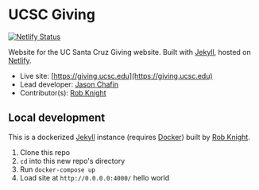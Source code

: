 # UCSC Giving

[![Netlify Status](https://api.netlify.com/api/v1/badges/d61a9267-041a-441a-b73e-2a7a2ef5d586/deploy-status)](https://app.netlify.com/sites/ucsc-giving/deploys)

Website for the UC Santa Cruz Giving website. Built with [Jekyll](https://jekyllrb.com), hosted on [Netlify](https://netlify.com).

- Live site: [https://giving.ucsc.edu](https://giving.ucsc.edu)
- Lead developer: [Jason Chafin](https://github.com/Herm71)
- Contributor(s): [Rob Knight](https://github.com/knice)

## Local development

This is a dockerized [Jekyll](https://jekyllrb.com/) instance (requires [Docker](https://www.docker.com/)) built by [Rob Knight](https://github.com/knice).

1. Clone this repo
2. `cd` into this new repo's directory
3. Run `docker-compose up`
4. Load site at `http://0.0.0.0:4000/`
hello world
